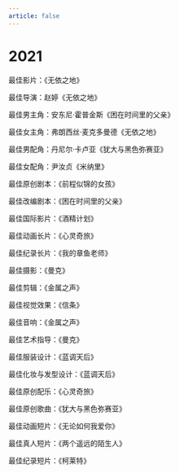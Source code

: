 ```yaml
---
article: false
---
```


# 2021

最佳影片：《无依之地》

最佳导演：赵婷《无依之地》

最佳男主角：安东尼·霍普金斯《困在时间里的父亲》

最佳女主角：弗朗西丝·麦克多曼德《无依之地》

最佳男配角：丹尼尔·卡卢亚《犹大与黑色弥赛亚》

最佳女配角：尹汝贞《米纳里》

最佳原创剧本：《前程似锦的女孩》

最佳改编剧本：《困在时间里的父亲》

最佳国际影片：《酒精计划》

最佳动画长片：《心灵奇旅》

最佳纪录长片：《我的章鱼老师》

最佳摄影：《曼克》

最佳剪辑：《金属之声》

最佳视觉效果：《信条》

最佳音响：《金属之声》

最佳艺术指导：《曼克》

最佳服装设计：《蓝调天后》

最佳化妆与发型设计：《蓝调天后》

最佳原创配乐：《心灵奇旅》

最佳原创歌曲：《犹大与黑色弥赛亚》

最佳动画短片：《无论如何我爱你》

最佳真人短片：《两个遥远的陌生人》

最佳纪录短片：《柯莱特》
